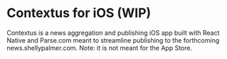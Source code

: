 # Contextus for iOS (WIP)

Contextus is a news aggregation and publishing iOS app built with React Native and Parse.com meant to streamline publishing to the forthcoming news.shellypalmer.com. Note: it is not meant for the App Store.




